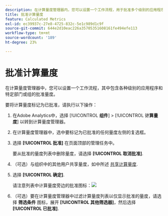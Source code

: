 ```yaml
---
description: 在计算量度管理器内，您可以设置一个工作流程，用于批准多个级别的应用程序和特定部门或群组的量度。
title: 批准计算量度
feature: Calculated Metrics
exl-id: ec39937c-27e8-4725-832c-5e1c989d1c9f
source-git-commit: 644e2d10eac226a35705351608161fe494efe113
workflow-type: tm+mt
source-wordcount: '189'
ht-degree: 23%

---
```


# 批准计算量度

在计算量度管理器中，您可以设置一个工作流程，其中包含各种级别的应用程序和特定部门或组的批准量度。

要将计算量度标记为已批准，请执行以下操作：

1. 在Adobe Analytics中，选择 [!UICONTROL **组件**] > [!UICONTROL **计算量度**] 以转到计算量度管理器。

1. 在计算量度管理器中，选中要标记为已批准的任何量度左侧的复选框。

1. 选择 **[!UICONTROL 批准]** 在页面顶部的管理任务中。

   要从批准的量度列表中删除量度，请选择 **[!UICONTROL 取消批准]**.

1. （可选）与组织中的其他用户共享量度，如中所述 [共享计算量度](/help/components/c-calcmetrics/c-workflow/cm-workflow/cm-sharing.md).

1. 选择 **[!UICONTROL 确定]**.

   请注意列表中计算量度旁边的批准图标：![](https://spectrum.adobe.com/static/icons/workflow_18/Smock_CheckmarkCircle_18_N.svg)

1. （可选）要在计算量度管理器中过滤计算量度列表以仅显示批准的量度，请选择 **筛选条件** 图标，展开 **[!UICONTROL 其他筛选器]**，然后选择 **[!UICONTROL 已批准]**.
